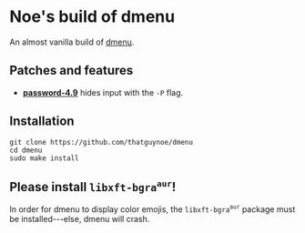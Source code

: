# Noe's build of dmenu

An almost vanilla build of [dmenu](https://tools.suckless.org/dmenu/).

## Patches and features

* [**password-4.9**](https://tools.suckless.org/dmenu/patches/password/dmenu-password-4.9.diff) hides input with the `-P` flag.

## Installation

```
git clone https://github.com/thatguynoe/dmenu
cd dmenu
sudo make install
```

## Please install `libxft-bgra`<sup>`aur`</sup>!

In order for dmenu to display color emojis, the `libxft-bgra`<sup>`aur`</sup> package must be installed---else, dmenu will crash.
